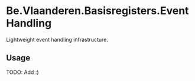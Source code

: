 # Be.Vlaanderen.Basisregisters.EventHandling

Lightweight event handling infrastructure.

## Usage

TODO: Add :)
